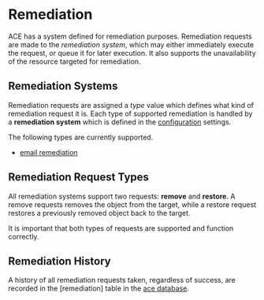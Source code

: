 # Remediation

ACE has a system defined for remediation purposes. Remediation requests are made to the *remediation system*, which may either immediately execute the request, or queue it for later execution. It also supports the unavailability of the resource targeted for remediation.

## Remediation Systems

Remediation requests are assigned a *type* value which defines what kind of remediation request it is. Each type of supported remediation is handled by a **remediation system** which is defined in the [configuration](configuration.md) settings.

The following types are currently supported.

- [email remediation](email_remediation.md)

## Remediation Request Types

All remediation systems support two requests: **remove** and **restore**. A remove requests removes the object from the target, while a restore request restores a previously removed object back to the target.

It is important that both types of requests are supported and function correctly.

## Remediation History

A history of all remediation requests taken, regardless of success, are recorded in the [remediation] table in the [ace database](../database/index.md).

